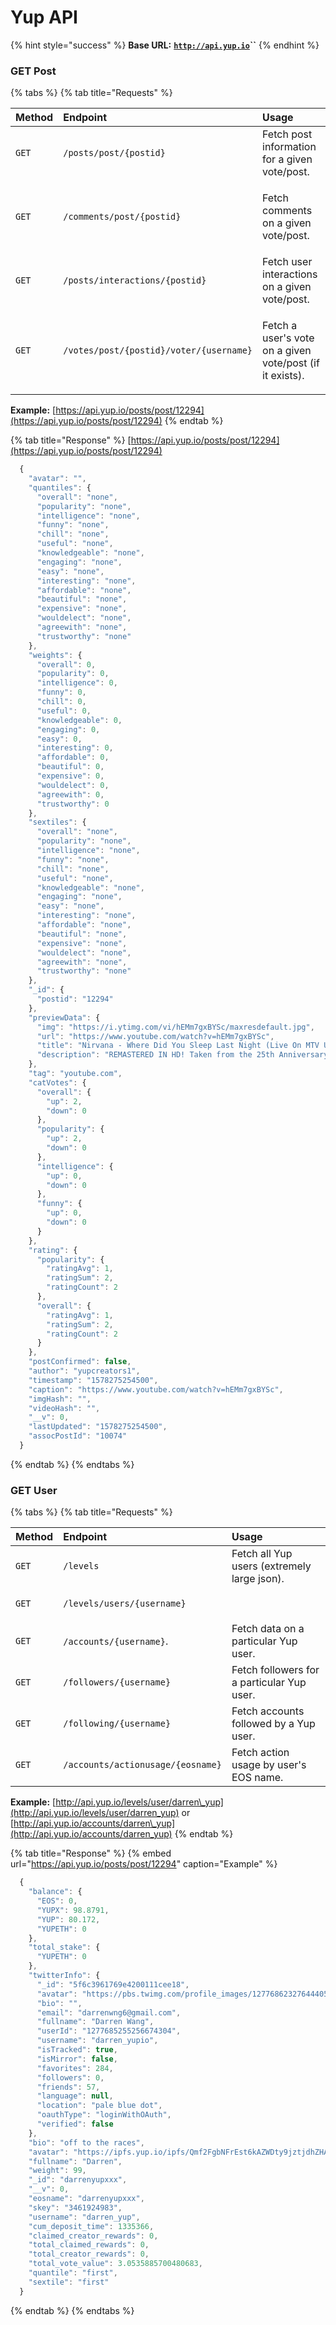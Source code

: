 # Yup API

{% hint style="success" %}
**Base URL:** [**`http://api.yup.io`**](http://api.yup.io/)**\`\`**
{% endhint %}

### GET Post 

{% tabs %}
{% tab title="Requests" %}
<table>
  <thead>
    <tr>
      <th style="text-align:left">Method</th>
      <th style="text-align:left">Endpoint</th>
      <th style="text-align:left">Usage</th>
    </tr>
  </thead>
  <tbody>
    <tr>
      <td style="text-align:left"><code>GET</code>
      </td>
      <td style="text-align:left"><code>/posts/post/{postid}</code>
      </td>
      <td style="text-align:left">Fetch post information for a given vote/post.</td>
    </tr>
    <tr>
      <td style="text-align:left"><code>GET</code>
      </td>
      <td style="text-align:left"><code>/comments/post/{postid}</code>
      </td>
      <td style="text-align:left">
        <p>Fetch comments on a given vote/post.</p>
        <p></p>
      </td>
    </tr>
    <tr>
      <td style="text-align:left"><code>GET</code>
      </td>
      <td style="text-align:left"><code>/posts/interactions/{postid}</code>
      </td>
      <td style="text-align:left">Fetch user interactions on a given vote/post.</td>
    </tr>
    <tr>
      <td style="text-align:left"><code>GET</code>
      </td>
      <td style="text-align:left"><code>/votes/post/{postid}/voter/{username}</code>
      </td>
      <td style="text-align:left">
        <p></p>
        <p>Fetch a user&apos;s vote on a given vote/post (if it exists).</p>
      </td>
    </tr>
  </tbody>
</table>

**Example:** [https://api.yup.io/posts/post/12294](https://api.yup.io/posts/post/12294)
{% endtab %}

{% tab title="Response" %}
[https://api.yup.io/posts/post/12294](https://api.yup.io/posts/post/12294)

```javascript
  {
    "avatar": "",
    "quantiles": {
      "overall": "none",
      "popularity": "none",
      "intelligence": "none",
      "funny": "none",
      "chill": "none",
      "useful": "none",
      "knowledgeable": "none",
      "engaging": "none",
      "easy": "none",
      "interesting": "none",
      "affordable": "none",
      "beautiful": "none",
      "expensive": "none",
      "wouldelect": "none",
      "agreewith": "none",
      "trustworthy": "none"
    },
    "weights": {
      "overall": 0,
      "popularity": 0,
      "intelligence": 0,
      "funny": 0,
      "chill": 0,
      "useful": 0,
      "knowledgeable": 0,
      "engaging": 0,
      "easy": 0,
      "interesting": 0,
      "affordable": 0,
      "beautiful": 0,
      "expensive": 0,
      "wouldelect": 0,
      "agreewith": 0,
      "trustworthy": 0
    },
    "sextiles": {
      "overall": "none",
      "popularity": "none",
      "intelligence": "none",
      "funny": "none",
      "chill": "none",
      "useful": "none",
      "knowledgeable": "none",
      "engaging": "none",
      "easy": "none",
      "interesting": "none",
      "affordable": "none",
      "beautiful": "none",
      "expensive": "none",
      "wouldelect": "none",
      "agreewith": "none",
      "trustworthy": "none"
    },
    "_id": {
      "postid": "12294"
    },
    "previewData": {
      "img": "https://i.ytimg.com/vi/hEMm7gxBYSc/maxresdefault.jpg",
      "url": "https://www.youtube.com/watch?v=hEMm7gxBYSc",
      "title": "Nirvana - Where Did You Sleep Last Night (Live On MTV Unplugged Unedited)",
      "description": "REMASTERED IN HD! Taken from the 25th Anniversary Editions of Nirvana – MTV Unplugged in New York Order Now: https://Nirvana.lnk.to/Unplugged25 #Nirvana #Whe..."
    },
    "tag": "youtube.com",
    "catVotes": {
      "overall": {
        "up": 2,
        "down": 0
      },
      "popularity": {
        "up": 2,
        "down": 0
      },
      "intelligence": {
        "up": 0,
        "down": 0
      },
      "funny": {
        "up": 0,
        "down": 0
      }
    },
    "rating": {
      "popularity": {
        "ratingAvg": 1,
        "ratingSum": 2,
        "ratingCount": 2
      },
      "overall": {
        "ratingAvg": 1,
        "ratingSum": 2,
        "ratingCount": 2
      }
    },
    "postConfirmed": false,
    "author": "yupcreators1",
    "timestamp": "1578275254500",
    "caption": "https://www.youtube.com/watch?v=hEMm7gxBYSc",
    "imgHash": "",
    "videoHash": "",
    "__v": 0,
    "lastUpdated": "1578275254500",
    "assocPostId": "10074"
  }
```
{% endtab %}
{% endtabs %}

### GET User 

{% tabs %}
{% tab title="Requests" %}
<table>
  <thead>
    <tr>
      <th style="text-align:left">Method</th>
      <th style="text-align:left">Endpoint</th>
      <th style="text-align:left">Usage</th>
    </tr>
  </thead>
  <tbody>
    <tr>
      <td style="text-align:left"><code>GET</code>
      </td>
      <td style="text-align:left"><code>/levels</code>
      </td>
      <td style="text-align:left">Fetch all Yup users (extremely large json).</td>
    </tr>
    <tr>
      <td style="text-align:left"><code>GET</code>
      </td>
      <td style="text-align:left">
        <p><code>/levels/users/{username}</code>
        </p>
        <p></p>
      </td>
      <td style="text-align:left"></td>
    </tr>
    <tr>
      <td style="text-align:left"><code>GET</code>
      </td>
      <td style="text-align:left"><code>/accounts/{username}</code>.</td>
      <td style="text-align:left">Fetch data on a particular Yup user.</td>
    </tr>
    <tr>
      <td style="text-align:left"><code>GET</code>
      </td>
      <td style="text-align:left"><code>/followers/{username}</code>
      </td>
      <td style="text-align:left">Fetch followers for a particular Yup user.</td>
    </tr>
    <tr>
      <td style="text-align:left"><code>GET</code>
      </td>
      <td style="text-align:left"><code>/following/{username}</code>
      </td>
      <td style="text-align:left">Fetch accounts followed by a Yup user.</td>
    </tr>
    <tr>
      <td style="text-align:left"><code>GET</code>
      </td>
      <td style="text-align:left">
        <p><code>/accounts/actionusage/{eosname}</code>
        </p>
        <p></p>
      </td>
      <td style="text-align:left">Fetch action usage by user&apos;s EOS name.</td>
    </tr>
  </tbody>
</table>

**Example:** [http://api.yup.io/levels/user/darren\_yup](http://api.yup.io/levels/user/darren_yup) or [http://api.yup.io/accounts/darren\_yup](http://api.yup.io/accounts/darren_yup)
{% endtab %}

{% tab title="Response" %}
{% embed url="https://api.yup.io/posts/post/12294" caption="Example" %}

```javascript
  {
    "balance": {
      "EOS": 0,
      "YUPX": 98.8791,
      "YUP": 80.172,
      "YUPETH": 0
    },
    "total_stake": {
      "YUPETH": 0
    },
    "twitterInfo": {
      "_id": "5f6c3961769e4200111cee18",
      "avatar": "https://pbs.twimg.com/profile_images/1277686232764440576/3trk6EFd.jpg",
      "bio": "",
      "email": "darrenwng6@gmail.com",
      "fullname": "Darren Wang",
      "userId": "1277685255256674304",
      "username": "darren_yupio",
      "isTracked": true,
      "isMirror": false,
      "favorites": 284,
      "followers": 0,
      "friends": 57,
      "language": null,
      "location": "pale blue dot",
      "oauthType": "loginWithOAuth",
      "verified": false
    },
    "bio": "off to the races",
    "avatar": "https://ipfs.yup.io/ipfs/Qmf2FgbNFrEst6kAZWDty9jztjdhZHAtMwqExvwWAiWVn1",
    "fullname": "Darren",
    "weight": 99,
    "_id": "darrenyupxxx",
    "__v": 0,
    "eosname": "darrenyupxxx",
    "skey": "3461924983",
    "username": "darren_yup",
    "cum_deposit_time": 1335366,
    "claimed_creator_rewards": 0,
    "total_claimed_rewards": 0,
    "total_creator_rewards": 0,
    "total_vote_value": 3.0535885700480683,
    "quantile": "first",
    "sextile": "first"
  }
```
{% endtab %}
{% endtabs %}

